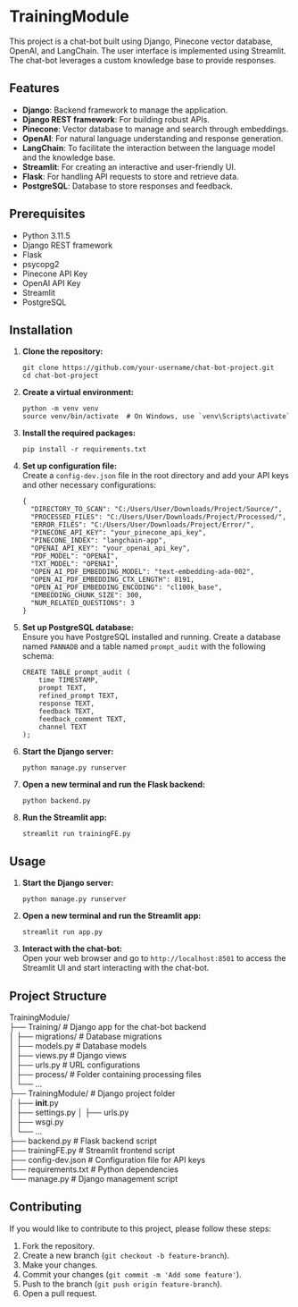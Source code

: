 <h1 class="code-line" data-line-start=0 data-line-end=1 ><a id="TrainingModule_0"></a>TrainingModule</h1>
<p class="has-line-data" data-line-start="2" data-line-end="3">This project is a chat-bot built using Django, Pinecone vector database, OpenAI, and LangChain. The user interface is implemented using Streamlit. The chat-bot leverages a custom knowledge base to provide responses.</p>
<h2 class="code-line" data-line-start=4 data-line-end=5 ><a id="Features_4"></a>Features</h2>
<ul>
<li class="has-line-data" data-line-start="6" data-line-end="7"><strong>Django</strong>: Backend framework to manage the application.</li>
<li class="has-line-data" data-line-start="7" data-line-end="8"><strong>Django REST framework</strong>: For building robust APIs.</li>
<li class="has-line-data" data-line-start="8" data-line-end="9"><strong>Pinecone</strong>: Vector database to manage and search through embeddings.</li>
<li class="has-line-data" data-line-start="9" data-line-end="10"><strong>OpenAI</strong>: For natural language understanding and response generation.</li>
<li class="has-line-data" data-line-start="10" data-line-end="11"><strong>LangChain</strong>: To facilitate the interaction between the language model and the knowledge base.</li>
<li class="has-line-data" data-line-start="11" data-line-end="12"><strong>Streamlit</strong>: For creating an interactive and user-friendly UI.</li>
<li class="has-line-data" data-line-start="12" data-line-end="13"><strong>Flask</strong>: For handling API requests to store and retrieve data.</li>
<li class="has-line-data" data-line-start="13" data-line-end="15"><strong>PostgreSQL</strong>: Database to store responses and feedback.</li>
</ul>
<h2 class="code-line" data-line-start=15 data-line-end=16 ><a id="Prerequisites_15"></a>Prerequisites</h2>
<ul>
<li class="has-line-data" data-line-start="17" data-line-end="18">Python 3.11.5</li>
<li class="has-line-data" data-line-start="18" data-line-end="19">Django REST framework</li>
<li class="has-line-data" data-line-start="19" data-line-end="20">Flask</li>
<li class="has-line-data" data-line-start="20" data-line-end="21">psycopg2</li>
<li class="has-line-data" data-line-start="21" data-line-end="22">Pinecone API Key</li>
<li class="has-line-data" data-line-start="22" data-line-end="23">OpenAI API Key</li>
<li class="has-line-data" data-line-start="23" data-line-end="24">Streamlit</li>
<li class="has-line-data" data-line-start="24" data-line-end="26">PostgreSQL</li>
</ul>
<h2 class="code-line" data-line-start=26 data-line-end=27 ><a id="Installation_26"></a>Installation</h2>
<ol>
<li class="has-line-data" data-line-start="28" data-line-end="34">
<p class="has-line-data" data-line-start="28" data-line-end="29"><strong>Clone the repository:</strong></p>
<pre><code class="has-line-data" data-line-start="30" data-line-end="33" class="language-bash">git <span class="hljs-built_in">clone</span> https://github.com/your-username/chat-bot-project.git
<span class="hljs-built_in">cd</span> chat-bot-project
</code></pre>
</li>
<li class="has-line-data" data-line-start="34" data-line-end="40">
<p class="has-line-data" data-line-start="34" data-line-end="35"><strong>Create a virtual environment:</strong></p>
<pre><code class="has-line-data" data-line-start="36" data-line-end="39" class="language-bash">python -m venv venv
<span class="hljs-built_in">source</span> venv/bin/activate  <span class="hljs-comment"># On Windows, use `venv\Scripts\activate`</span>
</code></pre>
</li>
<li class="has-line-data" data-line-start="40" data-line-end="45">
<p class="has-line-data" data-line-start="40" data-line-end="41"><strong>Install the required packages:</strong></p>
<pre><code class="has-line-data" data-line-start="42" data-line-end="44" class="language-bash">pip install -r requirements.txt
</code></pre>
</li>
<li class="has-line-data" data-line-start="45" data-line-end="65">
<p class="has-line-data" data-line-start="45" data-line-end="47"><strong>Set up configuration file:</strong><br>
Create a <code>config-dev.json</code> file in the root directory and add your API keys and other necessary configurations:</p>
<pre><code class="has-line-data" data-line-start="48" data-line-end="64" class="language-json">{
  "<span class="hljs-attribute">DIRECTORY_TO_SCAN</span>": <span class="hljs-value"><span class="hljs-string">"C:/Users/User/Downloads/Project/Source/"</span></span>,
  "<span class="hljs-attribute">PROCESSED_FILES</span>": <span class="hljs-value"><span class="hljs-string">"C:/Users/User/Downloads/Project/Processed/"</span></span>,
  "<span class="hljs-attribute">ERROR_FILES</span>": <span class="hljs-value"><span class="hljs-string">"C:/Users/User/Downloads/Project/Error/"</span></span>,
  "<span class="hljs-attribute">PINECONE_API_KEY</span>": <span class="hljs-value"><span class="hljs-string">"your_pinecone_api_key"</span></span>,
  "<span class="hljs-attribute">PINECONE_INDEX</span>": <span class="hljs-value"><span class="hljs-string">"langchain-app"</span></span>,
  "<span class="hljs-attribute">OPENAI_API_KEY</span>": <span class="hljs-value"><span class="hljs-string">"your_openai_api_key"</span></span>,
  "<span class="hljs-attribute">PDF_MODEL</span>": <span class="hljs-value"><span class="hljs-string">"OPENAI"</span></span>,
  "<span class="hljs-attribute">TXT_MODEL</span>": <span class="hljs-value"><span class="hljs-string">"OPENAI"</span></span>,
  "<span class="hljs-attribute">OPEN_AI_PDF_EMBEDDING_MODEL</span>": <span class="hljs-value"><span class="hljs-string">"text-embedding-ada-002"</span></span>,
  "<span class="hljs-attribute">OPEN_AI_PDF_EMBEDDING_CTX_LENGTH</span>": <span class="hljs-value"><span class="hljs-number">8191</span></span>,
  "<span class="hljs-attribute">OPEN_AI_PDF_EMBEDDING_ENCODING</span>": <span class="hljs-value"><span class="hljs-string">"cl100k_base"</span></span>,
  "<span class="hljs-attribute">EMBEDDING_CHUNK_SIZE</span>": <span class="hljs-value"><span class="hljs-number">300</span></span>,
  "<span class="hljs-attribute">NUM_RELATED_QUESTIONS</span>": <span class="hljs-value"><span class="hljs-number">3</span>
</span>}
</code></pre>
</li>
<li class="has-line-data" data-line-start="65" data-line-end="79">
<p class="has-line-data" data-line-start="65" data-line-end="67"><strong>Set up PostgreSQL database:</strong><br>
Ensure you have PostgreSQL installed and running. Create a database named <code>PANNADB</code> and a table named <code>prompt_audit</code> with the following schema:</p>
<pre><code class="has-line-data" data-line-start="68" data-line-end="78" class="language-sql"><span class="hljs-operator"><span class="hljs-keyword">CREATE</span> <span class="hljs-keyword">TABLE</span> prompt_audit (
    <span class="hljs-keyword">time</span> <span class="hljs-keyword">TIMESTAMP</span>,
    <span class="hljs-keyword">prompt</span> <span class="hljs-built_in">TEXT</span>,
    refined_prompt <span class="hljs-built_in">TEXT</span>,
    response <span class="hljs-built_in">TEXT</span>,
    feedback <span class="hljs-built_in">TEXT</span>,
    feedback_comment <span class="hljs-built_in">TEXT</span>,
    channel <span class="hljs-built_in">TEXT</span>
);</span>
</code></pre>
</li>
<li class="has-line-data" data-line-start="79" data-line-end="83">
<p class="has-line-data" data-line-start="79" data-line-end="80"><strong>Start the Django server:</strong></p>
<pre><code class="has-line-data" data-line-start="81" data-line-end="83" class="language-bash">python manage.py runserver
</code></pre>
</li>
<li class="has-line-data" data-line-start="83" data-line-end="87">
<p class="has-line-data" data-line-start="83" data-line-end="84"><strong>Open a new terminal and run the Flask backend:</strong></p>
<pre><code class="has-line-data" data-line-start="85" data-line-end="87" class="language-bash">python backend.py
</code></pre>
</li>
<li class="has-line-data" data-line-start="87" data-line-end="92">
<p class="has-line-data" data-line-start="87" data-line-end="88"><strong>Run the Streamlit app:</strong></p>
<pre><code class="has-line-data" data-line-start="89" data-line-end="91" class="language-bash">streamlit run trainingFE.py
</code></pre>
</li>
</ol>
<h2 class="code-line" data-line-start=92 data-line-end=93 ><a id="Usage_92"></a>Usage</h2>
<ol>
<li class="has-line-data" data-line-start="94" data-line-end="99">
<p class="has-line-data" data-line-start="94" data-line-end="95"><strong>Start the Django server:</strong></p>
<pre><code class="has-line-data" data-line-start="96" data-line-end="98" class="language-bash">python manage.py runserver
</code></pre>
</li>
<li class="has-line-data" data-line-start="99" data-line-end="104">
<p class="has-line-data" data-line-start="99" data-line-end="100"><strong>Open a new terminal and run the Streamlit app:</strong></p>
<pre><code class="has-line-data" data-line-start="101" data-line-end="103" class="language-bash">streamlit run app.py
</code></pre>
</li>
<li class="has-line-data" data-line-start="104" data-line-end="107">
<p class="has-line-data" data-line-start="104" data-line-end="106"><strong>Interact with the chat-bot:</strong><br>
Open your web browser and go to <code>http://localhost:8501</code> to access the Streamlit UI and start interacting with the chat-bot.</p>
</li>
</ol>
<h2 class="code-line" data-line-start=107 data-line-end=108 ><a id="Project_Structure_107"></a>Project Structure</h2>
<p class="has-line-data" data-line-start="109" data-line-end="128">TrainingModule/<br>
├── Training/                # Django app for the chat-bot backend<br>
│   ├── migrations/          # Database migrations<br>
│   ├── models.py            # Database models<br>
│   ├── views.py             # Django views<br>
│   ├── urls.py              # URL configurations<br>
│   ├── process/             # Folder containing processing files<br>
│   └── …<br>
├── TrainingModule/          # Django project folder<br>
│   ├── <strong>init</strong>.py<br>
│   ├── settings.py
│   ├── urls.py<br>
│   ├── wsgi.py<br>
│   └── …<br>
├── backend.py               # Flask backend script<br>
├── trainingFE.py            # Streamlit frontend script<br>
├── config-dev.json          # Configuration file for API keys<br>
├── requirements.txt         # Python dependencies<br>
└── manage.py                # Django management script</p>
<h2 class="code-line" data-line-start=129 data-line-end=130 ><a id="Contributing_129"></a>Contributing</h2>
<p class="has-line-data" data-line-start="131" data-line-end="132">If you would like to contribute to this project, please follow these steps:</p>
<ol>
<li class="has-line-data" data-line-start="133" data-line-end="134">Fork the repository.</li>
<li class="has-line-data" data-line-start="134" data-line-end="135">Create a new branch (<code>git checkout -b feature-branch</code>).</li>
<li class="has-line-data" data-line-start="135" data-line-end="136">Make your changes.</li>
<li class="has-line-data" data-line-start="136" data-line-end="137">Commit your changes (<code>git commit -m 'Add some feature'</code>).</li>
<li class="has-line-data" data-line-start="137" data-line-end="138">Push to the branch (<code>git push origin feature-branch</code>).</li>
<li class="has-line-data" data-line-start="138" data-line-end="139">Open a pull request.</li>
</ol>